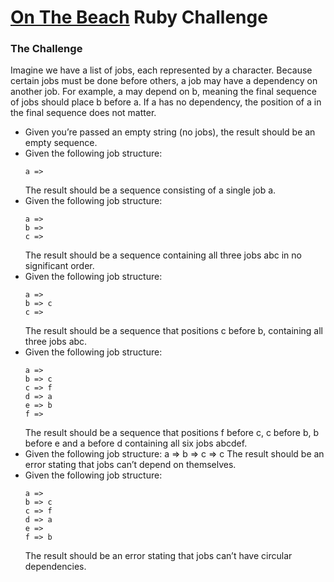# [On The Beach](https://www.onthebeach.co.uk/) Ruby Challenge
### The Challenge

Imagine we have a list of jobs, each represented by a character. Because certain jobs must be
done before others, a job may have a dependency on another job. For example, a may depend
on b, meaning the final sequence of jobs should place b before a. If a has no dependency, the
position of a in the final sequence does not matter.

* Given you’re passed an empty string (no jobs), the result should be an empty sequence.
* Given the following job structure:
    ```
    a =>
    ```
    The result should be a sequence consisting of a single job a.
* Given the following job structure:
    ```
    a =>
    b =>
    c =>
    ```
    The result should be a sequence containing all three jobs abc in no significant order.
* Given the following job structure:
    ```
    a =>
    b => c
    c =>
    ```
    The result should be a sequence that positions c before b, containing all three jobs abc.
* Given the following job structure:
    ```
    a =>
    b => c
    c => f
    d => a
    e => b
    f =>
    ```
    The result should be a sequence that positions f before c, c before b, b before e and a
before d containing all six jobs abcdef.
* Given the following job structure:
    a =>
    b =>
    c => c
    The result should be an error stating that jobs can’t depend on themselves.
* Given the following job structure:
    ```
    a =>
    b => c
    c => f
    d => a
    e =>
    f => b
    ```
    The result should be an error stating that jobs can’t have circular dependencies.